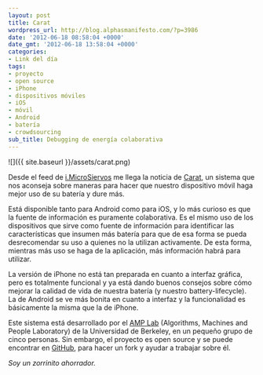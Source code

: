 ```yaml
---
layout: post
title: Carat
wordpress_url: http://blog.alphasmanifesto.com/?p=3986
date: '2012-06-18 08:58:04 +0000'
date_gmt: '2012-06-18 13:58:04 +0000'
categories:
- Link del día
tags:
- proyecto
- open source
- iPhone
- dispositivos móviles
- iOS
- móvil
- Android
- batería
- crowdsourcing
sub_title: Debugging de energía colaborativa
---
```


![]({{ site.baseurl }}/assets/carat.png)

Desde el feed de [i.MicroSiervos](http://i.microsiervos.com/gadgets/carat-app-optimizar-duracion-bateria-movil.html) me llega la noticia de [Carat](http://carat.cs.berkeley.edu/), un sistema que nos aconseja sobre maneras para hacer que nuestro dispositivo móvil haga mejor uso de su batería y dure más.

Está disponible tanto para Android como para iOS, y lo más curioso es que la fuente de información es puramente colaborativa. Es el mismo uso de los dispositivos que sirve como fuente de información para identificar las características que insumen más batería para que de esa forma se pueda desrecomendar su uso a quienes no la utilizan activamente. De esta forma, mientras más uso se haga de la aplicación, más información habrá para utilizar.

La versión de iPhone no está tan preparada en cuanto a interfaz gráfica, pero es totalmente funcional y ya está dando buenos consejos sobre cómo mejorar la calidad de vida de nuestra batería (y nuestro battery-lifecycle). La de Android se ve más bonita en cuanto a interfaz y la funcionalidad es básicamente la misma que la de iPhone.

Este sistema está desarrollado por el [AMP Lab](http://amplab.cs.berkeley.edu/) (Algorithms, Machines and People Laboratory) de la Universidad de Berkeley, en un pequeño grupo de cinco personas. Sin embargo, el proyecto es open source y se puede encontrar en [GitHub](https://github.com/amplab/carat/), para hacer un fork y ayudar a trabajar sobre él.

_Soy un zorrinito ahorrador._
